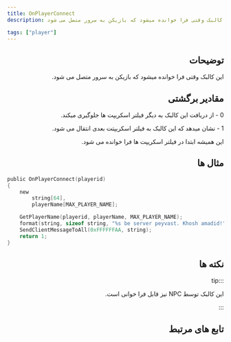```yaml
---
title: OnPlayerConnect
description: این کالبک وقتی فرا خوانده میشود که بازیکن به سرور متصل می شود.

tags: ["player"]
---
```


<div dir="rtl" style={{ textAlign: "right" }}>

## توضیحات

این کالبک وقتی فرا خوانده میشود که بازیکن به سرور متصل می شود.

## مقادیر برگشتی

0 - از دریافت این کالبک به دیگر فیلتر اسکریپت ها جلوگیری میکند.

1 - نشان میدهد که  این کالبک به  فیلتر اسکریپتت بعدی انتقال می شود.

این همیشه ابتدا در فیلتر اسکریپت ها فرا خوانده می شود.

## مثال ها
</div>

```c
public OnPlayerConnect(playerid)
{
    new
        string[64],
        playerName[MAX_PLAYER_NAME];

    GetPlayerName(playerid, playerName, MAX_PLAYER_NAME);
    format(string, sizeof string, "%s be server peyvast. Khosh amadid!", playerName);
    SendClientMessageToAll(0xFFFFFFAA, string);
    return 1;
}
```
<div dir="rtl" style={{ textAlign: "right" }}>
	
## نکته ها

:::tip

این کالبک توسط NPC نیز قابل فرا خوانی است.

:::

## تابع های مرتبط
</div>
